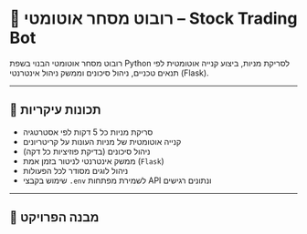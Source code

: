 # 🤖 רובוט מסחר אוטומטי – Stock Trading Bot

רובוט מסחר אוטומטי הבנוי בשפת Python לסריקת מניות, ביצוע קנייה אוטומטית לפי תנאים טכניים, ניהול סיכונים וממשק ניהול אינטרנטי (Flask).

---

## 📌 תכונות עיקריות

- סריקת מניות כל 5 דקות לפי אסטרטגיה
- קנייה אוטומטית של מניות העונות על קריטריונים
- ניהול סיכונים (בדיקת פוזיציות כל דקה)
- ממשק אינטרנטי לניטור בזמן אמת (`Flask`)
- ניהול לוגים מסודר לכל הפעולות
- שימוש בקבצי `.env` לשמירת מפתחות API ונתונים רגישים

---

## 📁 מבנה הפרויקט

